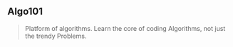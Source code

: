 ## Algo101

> Platform of algorithms. Learn the core of coding Algorithms, not just the trendy Problems.
